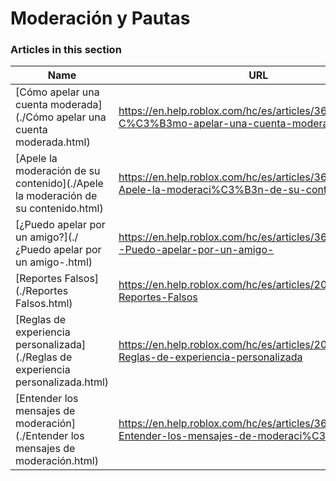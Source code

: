 # Moderación y Pautas   
### Articles in this section
Name|URL
-|-
[Cómo apelar una cuenta moderada](./Cómo apelar una cuenta moderada.html) |https://en.help.roblox.com/hc/es/articles/360000245263-C%C3%B3mo-apelar-una-cuenta-moderada
[Apele la moderación de su contenido](./Apele la moderación de su contenido.html) |https://en.help.roblox.com/hc/es/articles/360000272703-Apele-la-moderaci%C3%B3n-de-su-contenido
[¿Puedo apelar por un amigo?](./¿Puedo apelar por un amigo-.html) |https://en.help.roblox.com/hc/es/articles/360000240183--Puedo-apelar-por-un-amigo-
[Reportes Falsos](./Reportes Falsos.html) |https://en.help.roblox.com/hc/es/articles/203312470-Reportes-Falsos
[Reglas de experiencia personalizada](./Reglas de experiencia personalizada.html) |https://en.help.roblox.com/hc/es/articles/203312500-Reglas-de-experiencia-personalizada
[Entender los mensajes de moderación](./Entender los mensajes de moderación.html) |https://en.help.roblox.com/hc/es/articles/360020870412-Entender-los-mensajes-de-moderaci%C3%B3n